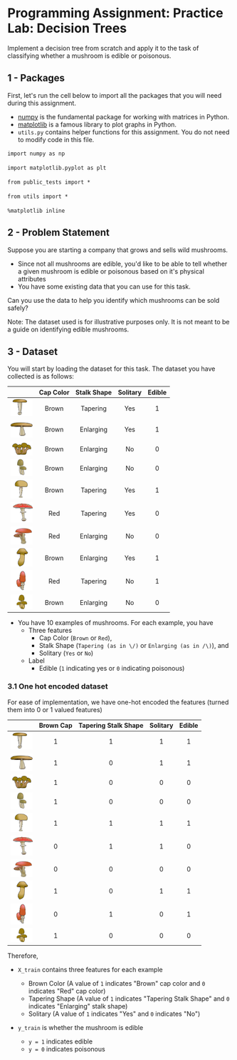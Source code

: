 # Programming Assignment: Practice Lab: Decision Trees
Implement a decision tree from scratch and apply it to the task of classifying whether a mushroom is edible or poisonous.
<a name="1"></a>
## 1 - Packages 

First, let's run the cell below to import all the packages that you will need during this assignment.
- [numpy](https://www.numpy.org) is the fundamental package for working with matrices in Python.
- [matplotlib](https://matplotlib.org) is a famous library to plot graphs in Python.
- ``utils.py`` contains helper functions for this assignment. You do not need to modify code in this file.
```
import numpy as np

import matplotlib.pyplot as plt

from public_tests import *

from utils import *

%matplotlib inline
```
<a name="2"></a>
## 2 -  Problem Statement

Suppose you are starting a company that grows and sells wild mushrooms. 
- Since not all mushrooms are edible, you'd like to be able to tell whether a given mushroom is edible or poisonous based on it's physical attributes
- You have some existing data that you can use for this task. 

Can you use the data to help you identify which mushrooms can be sold safely? 

Note: The dataset used is for illustrative purposes only. It is not meant to be a guide on identifying edible mushrooms.



<a name="3"></a>
## 3 - Dataset

You will start by loading the dataset for this task. The dataset you have collected is as follows:

|                                                     | Cap Color | Stalk Shape | Solitary | Edible |
|:---------------------------------------------------:|:---------:|:-----------:|:--------:|:------:|
| <img src="images/0.png" alt="drawing" width="50"/> |   Brown   |   Tapering  |    Yes   |    1   |
| <img src="images/1.png" alt="drawing" width="50"/> |   Brown   |  Enlarging  |    Yes   |    1   |
| <img src="images/2.png" alt="drawing" width="50"/> |   Brown   |  Enlarging  |    No    |    0   |
| <img src="images/3.png" alt="drawing" width="50"/> |   Brown   |  Enlarging  |    No    |    0   |
| <img src="images/4.png" alt="drawing" width="50"/> |   Brown   |   Tapering  |    Yes   |    1   |
| <img src="images/5.png" alt="drawing" width="50"/> |    Red    |   Tapering  |    Yes   |    0   |
| <img src="images/6.png" alt="drawing" width="50"/> |    Red    |  Enlarging  |    No    |    0   |
| <img src="images/7.png" alt="drawing" width="50"/> |   Brown   |  Enlarging  |    Yes   |    1   |
| <img src="images/8.png" alt="drawing" width="50"/> |    Red    |   Tapering  |    No    |    1   |
| <img src="images/9.png" alt="drawing" width="50"/> |   Brown   |  Enlarging  |    No    |    0   |


-  You have 10 examples of mushrooms. For each example, you have
    - Three features
        - Cap Color (`Brown` or `Red`),
        - Stalk Shape (`Tapering (as in \/)` or `Enlarging (as in /\)`), and
        - Solitary (`Yes` or `No`)
    - Label
        - Edible (`1` indicating yes or `0` indicating poisonous)

<a name="3.1"></a>
### 3.1 One hot encoded dataset
For ease of implementation, we have one-hot encoded the features (turned them into 0 or 1 valued features)

|                                                    | Brown Cap | Tapering Stalk Shape | Solitary | Edible |
|:--------------------------------------------------:|:---------:|:--------------------:|:--------:|:------:|
| <img src="images/0.png" alt="drawing" width="50"/> |     1     |           1          |     1    |    1   |
| <img src="images/1.png" alt="drawing" width="50"/> |     1     |           0          |     1    |    1   |
| <img src="images/2.png" alt="drawing" width="50"/> |     1     |           0          |     0    |    0   |
| <img src="images/3.png" alt="drawing" width="50"/> |     1     |           0          |     0    |    0   |
| <img src="images/4.png" alt="drawing" width="50"/> |     1     |           1          |     1    |    1   |
| <img src="images/5.png" alt="drawing" width="50"/> |     0     |           1          |     1    |    0   |
| <img src="images/6.png" alt="drawing" width="50"/> |     0     |           0          |     0    |    0   |
| <img src="images/7.png" alt="drawing" width="50"/> |     1     |           0          |     1    |    1   |
| <img src="images/8.png" alt="drawing" width="50"/> |     0     |           1          |     0    |    1   |
| <img src="images/9.png" alt="drawing" width="50"/> |     1     |           0          |     0    |    0   |


Therefore,
- `X_train` contains three features for each example 
    - Brown Color (A value of `1` indicates "Brown" cap color and `0` indicates "Red" cap color)
    - Tapering Shape (A value of `1` indicates "Tapering Stalk Shape" and `0` indicates "Enlarging" stalk shape)
    - Solitary  (A value of `1` indicates "Yes" and `0` indicates "No")

- `y_train` is whether the mushroom is edible 
    - `y = 1` indicates edible
    - `y = 0` indicates poisonous